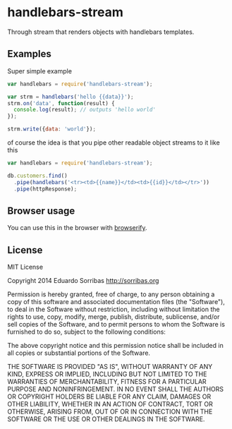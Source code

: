 handlebars-stream
=================

Through stream that renders objects with handlebars templates.

Examples
--------

Super simple example

```js
var handlebars = require('handlebars-stream');

var strm = handlebars('hello {{data}}');
strm.on('data', function(result) {
  console.log(result); // outputs 'hello world'
});

strm.write({data: 'world'});
```

of course the idea is that you pipe other readable object streams to it like this

```js
var handlebars = require('handlebars-stream');

db.customers.find()
  .pipe(handlebars('<tr><td>{{name}}</td><td>{{id}}</td></tr>'))
  .pipe(httpResponse);
```

Browser usage
-------------

You can use this in the browser with [browserify](http://browserify.org/).

License
-------

MIT License

Copyright 2014 Eduardo Sorribas
http://sorribas.org

Permission is hereby granted, free of charge, to any person obtaining
a copy of this software and associated documentation files (the
"Software"), to deal in the Software without restriction, including
without limitation the rights to use, copy, modify, merge, publish,
distribute, sublicense, and/or sell copies of the Software, and to
permit persons to whom the Software is furnished to do so, subject to
the following conditions:

The above copyright notice and this permission notice shall be
included in all copies or substantial portions of the Software.

THE SOFTWARE IS PROVIDED "AS IS", WITHOUT WARRANTY OF ANY KIND,
EXPRESS OR IMPLIED, INCLUDING BUT NOT LIMITED TO THE WARRANTIES OF
MERCHANTABILITY, FITNESS FOR A PARTICULAR PURPOSE AND
NONINFRINGEMENT. IN NO EVENT SHALL THE AUTHORS OR COPYRIGHT HOLDERS BE
LIABLE FOR ANY CLAIM, DAMAGES OR OTHER LIABILITY, WHETHER IN AN ACTION
OF CONTRACT, TORT OR OTHERWISE, ARISING FROM, OUT OF OR IN CONNECTION
WITH THE SOFTWARE OR THE USE OR OTHER DEALINGS IN THE SOFTWARE.
